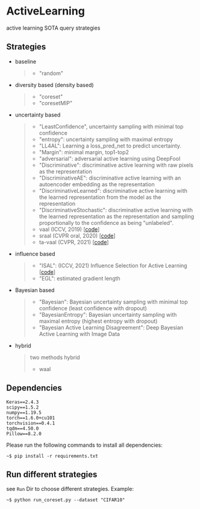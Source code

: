 # ActiveLearning
active learning SOTA query strategies
## Strategies
- baseline
  > - "random"
- diversity based (density based)
  > - "coreset"
  > - "coresetMIP"
- uncertainty based
  > - "LeastConfidence", uncertainty sampling with minimal top confidence
  > - "entropy": uncertainty sampling with maximal entropy
  > - "LL4AL": Learning a loss_pred_net to predict uncertainty.
  > - "Margin": minimal margin, top1-top2
  > - "adversarial": adversarial active learning using DeepFool
  > - "Discriminative": discriminative active learning with raw pixels as the representation
  > - "DiscriminativeAE": discriminative active learning with an autoencoder embedding as the representation
  > - "DiscriminativeLearned": discriminative active learning with the learned representation from the model as the representation
  > - "DiscriminativeStochastic": discriminative active learning with the learned representation as the representation and sampling proportionally to the confidence as being "unlabeled".
  > - vaal (ICCV, 2019) [[code](https://github.com/sinhasam/vaal)]
  > - sraal (CVPR oral, 2020) [[code](https://github.com/Beichen1996/SRAAL)]
  > - ta-vaal (CVPR, 2021) [[code](https://github.com/cubeyoung/TA-VAAL)]
- influence based
  > - "ISAL": (ICCV, 2021) Influence Selection for Active Learning [[code](https://github.com/dragonlzm/ISAL)]
  > - "EGL": estimated gradient length
- Bayesian based
  > - "Bayesian": Bayesian uncertainty sampling with minimal top confidence (least confidence with dropout)
  > - "BayesianEntropy": Bayesian uncertainty sampling with maximal entropy (highest entropy with dropout)
  > - "Bayesian Active Learning Disagreement": Deep Bayesian Active Learning with Image Data
- hybrid
  > two methods hybrid
  > - waal


## Dependencies
```
Keras==2.4.3
scipy==1.5.2
numpy==1.19.5
torch==1.6.0+cu101
torchvision==0.4.1
tqdm==4.50.0
Pillow==8.2.0
```
Please run the following commands to install all dependencies:
```console
~$ pip install -r requirements.txt
```
## Run different strategies
see ```Run``` Dir to choose different strategies. 
Example:
```console
~$ python run_coreset.py --dataset "CIFAR10"
```
